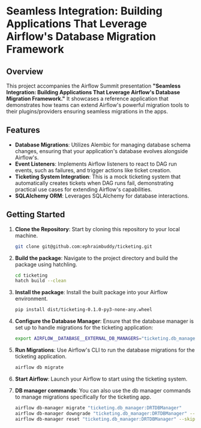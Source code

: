 # Seamless Integration: Building Applications That Leverage Airflow's Database Migration Framework

## Overview

This project accompanies the Airflow Summit presentation **"Seamless Integration: Building Applications That Leverage Airflow's Database Migration Framework."** It showcases a reference application that demonstrates how teams can extend Airflow's powerful migration tools to their plugins/providers ensuring seamless migrations in the apps.

## Features
- **Database Migrations**: Utilizes Alembic for managing database schema changes, ensuring that your application's database evolves alongside Airflow's.
- **Event Listeners**: Implements Airflow listeners to react to DAG run events, such as failures, and trigger actions like ticket creation.
- **Ticketing System Integration**: This is a mock ticketing system that automatically creates tickets when DAG runs fail, demonstrating practical use cases for extending Airflow's capabilities.
- **SQLAlchemy ORM**: Leverages SQLAlchemy for database interactions.

## Getting Started
1. **Clone the Repository**: Start by cloning this repository to your local machine.
   ```bash
   git clone git@github.com:ephraimbuddy/ticketing.git
   ```
2. **Build the package**: Navigate to the project directory and build the package using hatchling.
   ```bash
   cd ticketing
   hatch build --clean
   ```
3. **Install the package**: Install the built package into your Airflow environment.
   ```bash
   pip install dist/ticketing-0.1.0-py3-none-any.wheel
   ```
4. **Configure the Database Manager**: Ensure that the database manager is set up to handle migrations for the ticketing application:
    ```bash
    export AIRFLOW__DATABASE__EXTERNAL_DB_MANAGERS="ticketing.db_manager.DRTDBManager"
    ```
5. **Run Migrations**: Use Airflow's CLI to run the database migrations for the ticketing application.
   ```bash
   airflow db migrate
   ```
6. **Start Airflow**: Launch your Airflow to start using the ticketing system.

7. **DB manager commands**: You can also use the db manager commands to manage migrations specifically for the ticketing app.
   ```bash
   airflow db-manager migrate "ticketing.db_manager:DRTDBManager"
   airflow db-manager downgrade "ticketing.db_manager:DRTDBManager" --to-version 0.1.0
   airflow db-manager reset "ticketing.db_manager:DRTDBManager" --skip-init
   ```
